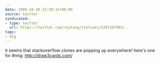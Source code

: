 ```yaml
---
date: 2009-10-30 13:39:13+00:00
source: twitter
syndicated:
- type: twitter
  url: https://twitter.com/roytang/statuses/5287207991/
tags:
- mtg
---
```


it seems that stackoverflow clones are popping up everywhere! here's one for #mtg: http://draw3cards.com/